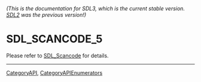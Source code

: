 ###### (This is the documentation for SDL3, which is the current stable version. [SDL2](https://wiki.libsdl.org/SDL2/) was the previous version!)
# SDL_SCANCODE_5

Please refer to [SDL_Scancode](SDL_Scancode) for details.

----
[CategoryAPI](CategoryAPI), [CategoryAPIEnumerators](CategoryAPIEnumerators)

